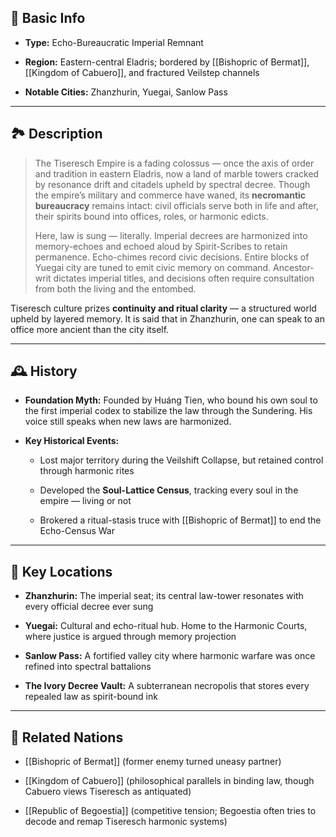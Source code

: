 ## 📍 Basic Info

- **Type:** Echo-Bureaucratic Imperial Remnant
    
- **Region:** Eastern-central Eladris; bordered by [[Bishopric of Bermat]], [[Kingdom of Cabuero]], and fractured Veilstep channels
    
- **Notable Cities:** Zhanzhurin, Yuegai, Sanlow Pass
    

---

## 🏞️ Description

> The Tiseresch Empire is a fading colossus — once the axis of order and tradition in eastern Eladris, now a land of marble towers cracked by resonance drift and citadels upheld by spectral decree. Though the empire’s military and commerce have waned, its **necromantic bureaucracy** remains intact: civil officials serve both in life and after, their spirits bound into offices, roles, or harmonic edicts.
> 
> Here, law is sung — literally. Imperial decrees are harmonized into memory-echoes and echoed aloud by Spirit-Scribes to retain permanence. Echo-chimes record civic decisions. Entire blocks of Yuegai city are tuned to emit civic memory on command. Ancestor-writ dictates imperial titles, and decisions often require consultation from both the living and the entombed.

Tiseresch culture prizes **continuity and ritual clarity** — a structured world upheld by layered memory. It is said that in Zhanzhurin, one can speak to an office more ancient than the city itself.

---

## 🕰️ History

- **Foundation Myth:** Founded by Huáng Tien, who bound his own soul to the first imperial codex to stabilize the law through the Sundering. His voice still speaks when new laws are harmonized.
    
- **Key Historical Events:**
    
    - Lost major territory during the Veilshift Collapse, but retained control through harmonic rites
        
    - Developed the **Soul-Lattice Census**, tracking every soul in the empire — living or not
        
    - Brokered a ritual-stasis truce with [[Bishopric of Bermat]] to end the Echo-Census War
        

---

## 🌟 Key Locations

- **Zhanzhurin:** The imperial seat; its central law-tower resonates with every official decree ever sung
    
- **Yuegai:** Cultural and echo-ritual hub. Home to the Harmonic Courts, where justice is argued through memory projection
    
- **Sanlow Pass:** A fortified valley city where harmonic warfare was once refined into spectral battalions
    
- **The Ivory Decree Vault:** A subterranean necropolis that stores every repealed law as spirit-bound ink
    

---

## 🔗 Related Nations

- [[Bishopric of Bermat]] (former enemy turned uneasy partner)
    
- [[Kingdom of Cabuero]] (philosophical parallels in binding law, though Cabuero views Tiseresch as antiquated)
    
- [[Republic of Begoestia]] (competitive tension; Begoestia often tries to decode and remap Tiseresch harmonic systems)